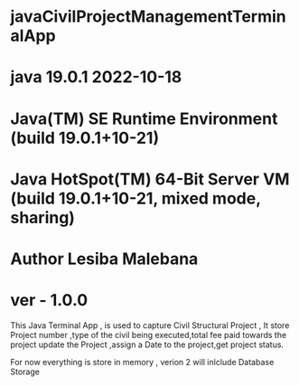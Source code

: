 # javaCivilProjectManagementTerminalApp
# java 19.0.1 2022-10-18
# Java(TM) SE Runtime Environment (build 19.0.1+10-21)
# Java HotSpot(TM) 64-Bit Server VM (build 19.0.1+10-21, mixed mode, sharing)
# Author Lesiba Malebana
# ver - 1.0.0

This Java Terminal App , is used to capture Civil Structural Project ,
It store Project number ,type of the civil being executed,total fee paid towards the project
update the Project ,assign a Date to the project,get project status.

For now everything is store in memory ,
verion 2 will inlclude Database Storage

